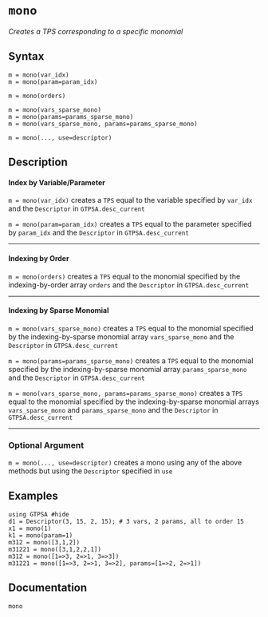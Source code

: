 # `mono`
*Creates a TPS corresponding to a specific monomial*
## Syntax
```
m = mono(var_idx)
m = mono(param=param_idx)

m = mono(orders)

m = mono(vars_sparse_mono)
m = mono(params=params_sparse_mono)
m = mono(vars_sparse_mono, params=params_sparse_mono)

m = mono(..., use=descriptor)
```

## Description
#### Index by Variable/Parameter

`m = mono(var_idx)` creates a `TPS` equal to the variable specified by `var_idx` and the `Descriptor` in `GTPSA.desc_current`

`m = mono(param=param_idx)` creates a `TPS` equal to the parameter specified by `param_idx` and the `Descriptor` in `GTPSA.desc_current`

------

#### Indexing by Order

`m = mono(orders)` creates a `TPS` equal to the monomial specified by the indexing-by-order array `orders` and the `Descriptor` in `GTPSA.desc_current`

------

#### Indexing by Sparse Monomial

`m = mono(vars_sparse_mono)` creates a `TPS` equal to the monomial specified by the indexing-by-sparse monomial array `vars_sparse_mono` and the `Descriptor` in `GTPSA.desc_current`

`m = mono(params=params_sparse_mono)` creates a `TPS` equal to the monomial specified by the indexing-by-sparse monomial array `params_sparse_mono` and the `Descriptor` in `GTPSA.desc_current`

`m = mono(vars_sparse_mono, params=params_sparse_mono)` creates a `TPS` equal to the monomial specified by the indexing-by-sparse monomial arrays `vars_sparse_mono` and `params_sparse_mono` and the `Descriptor` in `GTPSA.desc_current`

------

### Optional Argument

`m = mono(..., use=descriptor)` creates a mono using any of the above methods but using the `Descriptor` specified in `use`

## Examples
```@repl desc
using GTPSA #hide
d1 = Descriptor(3, 15, 2, 15); # 3 vars, 2 params, all to order 15
x1 = mono(1)
k1 = mono(param=1)
m312 = mono([3,1,2])
m31221 = mono([3,1,2,2,1])
m312 = mono([1=>3, 2=>1, 3=>3])
m31221 = mono([1=>3, 2=>1, 3=>2], params=[1=>2, 2=>1])
```

## Documentation
```@docs
mono
```